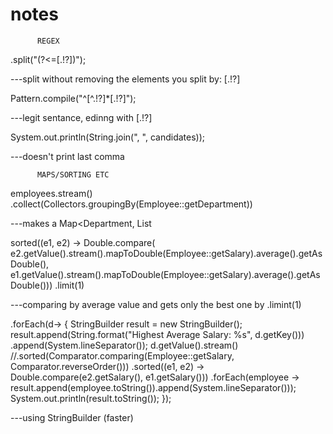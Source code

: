 # notes

          REGEX
          
.split("(?<=[.!?])");

---split without removing the elements you split by: [.!?]

Pattern.compile("^[^.!?]*[.!?]");

---legit sentance, edinng with [.!?]


System.out.println(String.join(", ", candidates));

---doesn't print last comma

          MAPS/SORTING ETC     

employees.stream()
                .collect(Collectors.groupingBy(Employee::getDepartment))

---makes a Map<Department, List<Employees>
  
  sorted((e1, e2) -> Double.compare(
                        e2.getValue().stream().mapToDouble(Employee::getSalary).average().getAsDouble(),
                        e1.getValue().stream().mapToDouble(Employee::getSalary).average().getAsDouble()))
                .limit(1) 

---comparing by average value and gets only the best one by .limint(1)

.forEach(d-> {
                    StringBuilder result = new StringBuilder();
                    result.append(String.format("Highest Average Salary: %s", d.getKey()))
                            .append(System.lineSeparator());
                    d.getValue().stream()
                            //.sorted(Comparator.comparing(Employee::getSalary, Comparator.reverseOrder()))
                            .sorted((e1, e2) -> Double.compare(e2.getSalary(), e1.getSalary()))
                            .forEach(employee -> result.append(employee.toString()).append(System.lineSeparator()));
                    System.out.println(result.toString());
                });

---using StringBuilder (faster)
